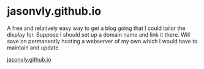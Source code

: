 # jasonvly.github.io
A free and relatively easy way to get a blog going that I could tailor the display for. Suppose I should set up a domain name and link it there. Will save on permanently hosting a webserver of my own which I would have to maintain and update.

 [jasonvly.github.io](jasonvly.github.io/)
